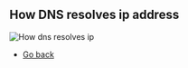 ## How DNS resolves ip address

![How dns resolves ip](./03-how-dns-resolves-ip.png)

* [Go back](../readme.md)